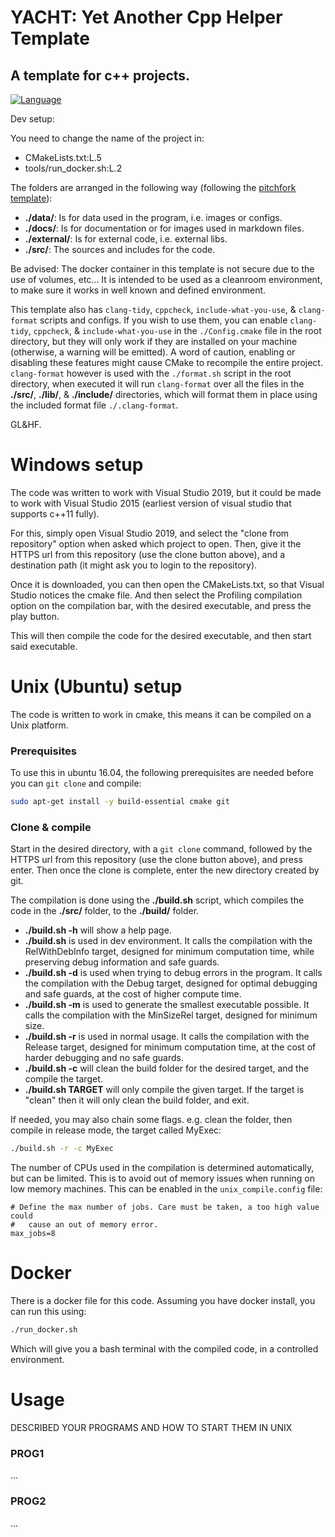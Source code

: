 # YACHT: Yet Another Cpp Helper Template
## A template for c++ projects.

[![Language](https://img.shields.io/badge/language-C++-blue.svg)](https://isocpp.org/)

Dev setup:

You need to change the name of the project in:
* CMakeLists.txt:L.5
* tools/run_docker.sh:L.2

The folders are arranged in the following way (following the [pitchfork template](https://api.csswg.org/bikeshed/?force=1&url=https://raw.githubusercontent.com/vector-of-bool/pitchfork/develop/data/spec.bs)):
* **./data/**: Is for data used in the program, i.e. images or configs.
* **./docs/**: Is for documentation or for images used in markdown files.
* **./external/**: Is for external code, i.e. external libs.
* **./src/**: The sources and includes for the code.

Be advised:
The docker container in this template is not secure due to the use of volumes, etc...
It is intended to be used as a cleanroom environment, to make sure it works in well known and defined environment.

This template also has `clang-tidy`, `cppcheck`, `include-what-you-use`, & `clang-format` scripts and configs.
If you wish to use them, you can enable `clang-tidy`, `cppcheck`, & `include-what-you-use` in the `./Config.cmake` file in the root directory, but they will only work if they are installed on your machine (otherwise, a warning will be emitted). A word of caution, enabling or disabling these features might cause CMake to recompile the entire project.
`clang-format` however is used with the `./format.sh` script in the root directory, when executed it will run `clang-format` over all the files in the **./src/**, **./lib/**, & **./include/** directories, which will format them in place using the included format file `./.clang-format`.

GL&HF.

# Windows setup
The code was written to work with Visual Studio 2019, but it could be made to work with Visual Studio 2015 (earliest version of visual studio that supports c++11 fully).

For this, simply open Visual Studio 2019, and select the "clone from repository" option when asked which project to open.
Then, give it the HTTPS url from this repository (use the clone button above), and a destination path (it might ask you to login to the repository).

Once it is downloaded, you can then open the CMakeLists.txt, so that Visual Studio notices the cmake file. And then select the Profiling compilation option on the compilation bar, with the desired executable, and press the play button.

This will then compile the code for the desired executable, and then start said executable.

# Unix (Ubuntu) setup
The code is written to work in cmake, this means it can be compiled on a Unix platform.

### Prerequisites
To use this in ubuntu 16.04, the following prerequisites are needed before you can ```git clone``` and compile:
```bash
sudo apt-get install -y build-essential cmake git
```

### Clone & compile
Start in the desired directory, with a ```git clone``` command, followed by the HTTPS url from this repository (use the clone button above), and press enter. Then once the clone is complete, enter the new directory created by git.

The compilation is done using the **./build.sh** script, which compiles the code in the **./src/** folder, to the **./build/** folder.

* **./build.sh -h** will show a help page.
* **./build.sh** is used in dev environment. It calls the compilation with the RelWithDebInfo target, designed for minimum computation time, while preserving debug information and safe guards.
* **./build.sh -d** is used when trying to debug errors in the program. It calls the compilation with the Debug target, designed for optimal debugging and safe guards, at the cost of higher compute time.
* **./build.sh -m** is used to generate the smallest executable possible. It calls the compilation with the MinSizeRel target, designed for minimum size.
* **./build.sh -r** is used in normal usage. It calls the compilation with the Release target, designed for minimum computation time, at the cost of harder debugging and no safe guards.
* **./build.sh -c** will clean the build folder for the desired target, and the compile the target.
* **./build.sh TARGET** will only compile the given target. If the target is "clean" then it will only clean the build folder, and exit.

If needed, you may also chain some flags. e.g. clean the folder, then compile in release mode, the target called MyExec:
```bash
./build.sh -r -c MyExec
```

The number of CPUs used in the compilation is determined automatically, but can be limited. This is to avoid out of memory issues when running on low memory machines. This can be enabled in the `unix_compile.config` file:
```
# Define the max number of jobs. Care must be taken, a too high value could
#   cause an out of memory error.
max_jobs=8
```

# Docker
There is a docker file for this code. Assuming you have docker install, you can run this using:
```bash
./run_docker.sh
```
Which will give you a bash terminal with the compiled code, in a controlled environment.


# Usage
DESCRIBED YOUR PROGRAMS AND HOW TO START THEM IN UNIX
### PROG1
...

### PROG2
...
